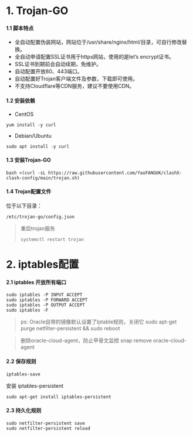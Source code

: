 # 1. Trojan-GO

#### 1.1 脚本特点

- 全自动配置伪装网站，网站位于/usr/share/nginx/html/目录，可自行修改替换。
- 全自动申请配置SSL证书用于https网站，使用的是let’s encrypt证书。
- SSL证书到期前会自动续期，免维护。
- 自动配置开放80、443端口。
- 自动配置好Trojan客户端文件及参数，下载即可使用。
- 不支持Cloudflare等CDN服务，建议不要使用CDN。

#### 1.2 安装依赖

- CentOS

```
yum install -y curl
```

- Debian/Ubuntu

```
sudo apt install -y curl
```

#### 1.3 安装Trojan-GO

```
bash <(curl -sL https://raw.githubusercontent.com/YaoFANGUK/clashX-clash-config/main/trojan.sh)
```

#### 1.4 Trojan配置文件

位于以下目录：

```
/etc/trojan-go/config.json
```

>  重启trojan服务
>
> ```
> systemctl restart trojan
> ```

# 2. iptables配置

#### 2.1 iptables 开放所有端口

```shell
sudo iptables -P INPUT ACCEPT
sudo iptables -P FORWARD ACCEPT
sudo iptables -P OUTPUT ACCEPT
sudo iptables -F
```

> ps: Oracle自带的镜像默认设置了Iptable规则，关闭它
> sudo apt-get purge netfilter-persistent && sudo reboot

> 删除oracle-cloud-agent，防止甲骨文监控
> snap remove oracle-cloud-agent

#### 2.2 保存规则

```shell
iptables-save
```

安装 iptables-persistent

```shell
sudo apt-get install iptables-persistent
```

#### 2.3 持久化规则

```shell
sudo netfilter-persistent save
sudo netfilter-persistent reload
```








